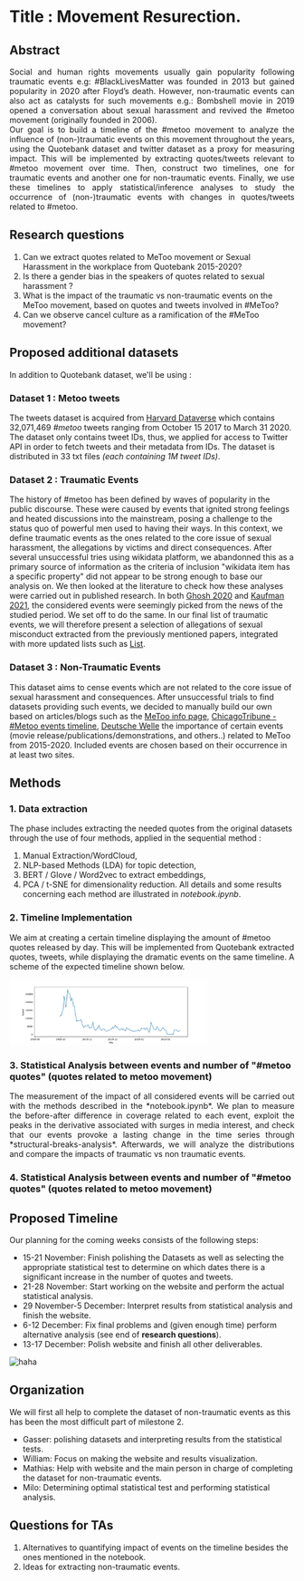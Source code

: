 
# Title : Movement Resurection.


## Abstract

<div style="text-align: justify">Social and human rights movements usually gain popularity following traumatic events e.g: #BlackLivesMatter was founded in 2013 but gained popularity in 2020 after Floyd’s death. However, non-traumatic events can also act as catalysts for such movements e.g.: Bombshell movie in 2019 opened a conversation about sexual harassment and revived the #metoo movement (originally founded in 2006).</div>

<div style="text-align: justify">Our goal is to build a timeline of the #metoo movement to analyze the influence of (non-)traumatic events on this movement throughout the years, using the Quotebank dataset and twitter dataset as a proxy for measuring impact. This will be implemented by extracting quotes/tweets relevant to #metoo movement over time. Then, construct two timelines, one for traumatic events and another one for non-traumatic events. Finally, we use these timelines to apply statistical/inference analyses to study the occurrence of (non-)traumatic events with changes in quotes/tweets related to #metoo.</div>

## Research questions

1. Can we extract quotes related to MeToo movement or Sexual Harassment in the workplace from Quotebank 2015-2020?
2. Is there a gender bias in the speakers of quotes related to sexual harassment ?
3. What is the impact of the traumatic vs non-traumatic events on the MeToo movement, based on quotes and tweets involved in #MeToo?
4. Can we observe cancel culture as a ramification of the #MeToo movement?

## Proposed additional datasets
In addition to Quotebank dataset, we'll be using :

### Dataset 1 : Metoo tweets
The tweets dataset is acquired from [Harvard Dataverse](https://dataverse.harvard.edu/dataset.xhtml?persistentId=doi:10.7910/DVN/2SRSKJ) which contains 32,071,469 *#metoo* tweets ranging from October 15 2017 to March 31 2020. The dataset only contains tweet IDs, thus, we applied for access to Twitter API in order to fetch tweets and their metadata from IDs. The dataset is distributed in 33 txt files *(each containing 1M tweet IDs)*.

### Dataset 2 : Traumatic Events 
The history of #metoo has been defined by waves of popularity in the public discourse. These were caused by events that ignited strong feelings and heated discussions into the mainstream, posing a challenge to the status quo of powerful men used to having their ways. In this context, we define traumatic events as the ones related to the core issue of sexual harassment, the allegations by victims and direct consequences.
After several unsuccessful tries using wikidata platform, we abandonned this as a primary source of information as the criteria of inclusion "wikidata item has a specific property" did not appear to be strong enough to base our analysis on. We then looked at the literature to check how these analyses were carried out in published research. In both [Ghosh 2020](https://journals.sagepub.com/doi/abs/10.1177/1940161220968081) and [Kaufman 2021](https://journals.sagepub.com/doi/abs/10.1177/0886260519868197), the considered events were seemingly picked from the news of the studied period. We set off to do the same. In our final list of traumatic events, we will therefore present a selection of allegations of sexual misconduct extracted from the previously mentioned papers, integrated with more updated lists such as [List](https://www.vox.com/a/sexual-harassment-assault-allegations-list?).

### Dataset 3 : Non-Traumatic Events
This dataset aims to cense events which are not related to the core issue of sexual harassment and consequences. After unsuccessful trials to find datasets providing such events, we decided to manually build our own based on articles/blogs such as the [MeToo info page](metoomvmt.org), [ChicagoTribune - #Metoo events timeline](https://www.chicagotribune.com/lifestyles/ct-me-too-timeline-20171208-htmlstory.htmlrelating), [Deutsche Welle]( https://www.dw.com/en/one-year-of-metoo-a-timeline-of-events/a-45763400) the importance of certain events (movie release/publications/demonstrations, and others..) related to MeToo from 2015-2020. Included events are chosen based on their occurrence in at least two sites.


## Methods
### 1. Data extraction 
The phase includes extracting the needed quotes from the original datasets through the use of four methods, applied in the sequential method :
 1. Manual Extraction/WordCloud,
 2. NLP-based Methods (LDA) for topic detection,
 3. BERT / Glove / Word2vec to extract embeddings,
 4. PCA / t-SNE for dimensionality reduction.
All details and some results concerning each method are illustrated in *notebook.ipynb*.

### 2. Timeline Implementation
We aim at creating a certain timeline displaying the amount of #metoo quotes released by day. This will be implemented from Quotebank extracted quotes, tweets, while displaying the dramatic events on the same timeline. A scheme of the expected timeline shown below.

<img src="img/tweets_timeline.png" width="350" class="center"/>

### 3. Statistical Analysis between events and number of "#metoo quotes" (quotes related to metoo movement)
<div style="text-align: justify">The measurement of the impact of all considered events will be carried out with the methods described in the *notebook.ipynb*. We plan to measure the before-after difference in coverage related to each event, exploit the peaks in the derivative associated with surges in media interest, and check that our events provoke a lasting change in the time series through *structural-breaks-analysis*.
Afterwards, we will analyze the distributions and compare the impacts of traumatic vs non traumatic events.</div>

### 4. Statistical Analysis between events and number of "#metoo quotes" (quotes related to metoo movement)

## Proposed Timeline
Our planning for the coming weeks consists of the following steps: 
 - 15-21 November: Finish polishing the Datasets as well as selecting the appropriate statistical test to determine on which dates there is a significant increase in the number of quotes and tweets. 
 -  21-28 November: Start working on the website and perform the actual statistical analysis.
 -  29 November-5 December: Interpret results from statistical analysis and finish the website. 
 -  6-12 December: Fix final problems and (given enough time) perform alternative analysis (see end of **research questions**).
 -  13-17 December:  Polish website and finish all other deliverables.

![haha](https://user-images.githubusercontent.com/65892642/141377506-8b781df9-45d8-4e42-b769-3aba5782d33e.png)

## Organization
We will first all help to complete the dataset of non-traumatic events as this has been the most difficult part of milestone 2. 
- Gasser: polishing datasets and interpreting results from the statistical tests.
- William: Focus on making the website and results visualization.
- Mathias: Help with website and the main person in charge of completing the dataset for non-traumatic events.
- Milo: Determining optimal statistical test and performing statistical analysis.

## Questions for TAs
1.	Alternatives to quantifying impact of events on the timeline besides the ones mentioned in the notebook. 
2.	Ideas for extracting non-traumatic events. 


